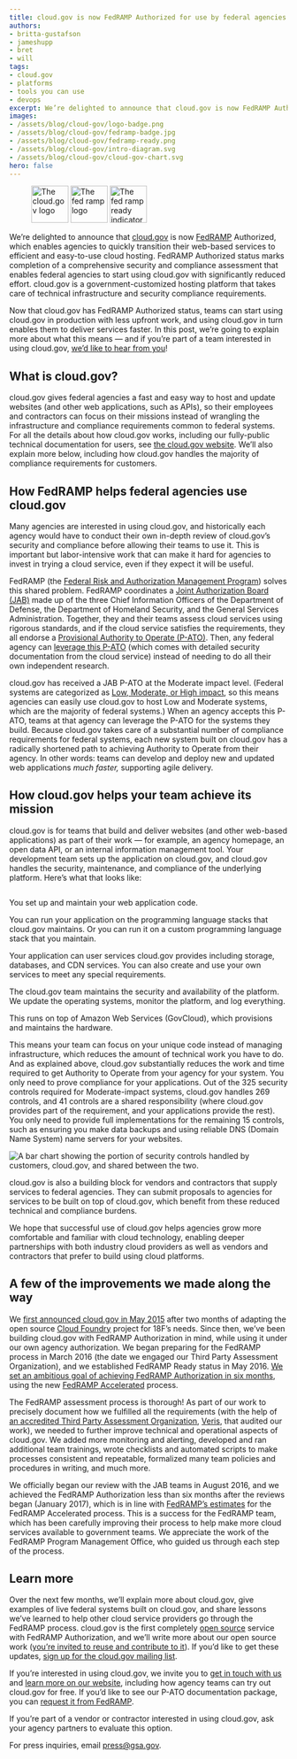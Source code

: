 ```yaml
---
title: cloud.gov is now FedRAMP Authorized for use by federal agencies
authors:
- britta-gustafson
- jameshupp
- bret
- will
tags:
- cloud.gov
- platforms
- tools you can use
- devops
excerpt: We’re delighted to announce that cloud.gov is now FedRAMP Authorized, which enables agencies to quickly transition their web-based services to efficient and easy-to-use cloud hosting. FedRAMP Authorized status marks completion of a comprehensive security and compliance assessment that enables federal agencies to start using cloud.gov with significantly reduced effort. cloud.gov is a government-customized hosting platform that takes care of technical infrastructure and security compliance requirements.
images:
- /assets/blog/cloud-gov/logo-badge.png
- /assets/blog/cloud-gov/fedramp-badge.jpg
- /assets/blog/cloud-gov/fedramp-ready.png
- /assets/blog/cloud-gov/intro-diagram.svg
- /assets/blog/cloud-gov/cloud-gov-chart.svg
hero: false
---
```


<figure class="blog-figure-center">
  <img src="{{site.baseurl}}{{page.images[0]}}" alt="The cloud.gov logo" height="67">
  <img src="{{site.baseurl}}{{page.images[1]}}" alt="The fed ramp logo" height="67">
  <img src="{{site.baseurl}}{{page.images[2]}}" alt="The fed ramp ready indicator"  height="67">
</figure>

We’re delighted to announce that [cloud.gov](https://cloud.gov/) is
now [FedRAMP](https://www.fedramp.gov/about-us/about/) Authorized,
which enables agencies to quickly transition their web-based services to
efficient and easy-to-use cloud hosting. FedRAMP Authorized status marks
completion of a comprehensive security and compliance assessment that
enables federal agencies to start using cloud.gov with significantly
reduced effort. cloud.gov is a government-customized hosting platform
that takes care of technical infrastructure and security compliance
requirements.

Now that cloud.gov has FedRAMP Authorized status, teams can start using
cloud.gov in production with less upfront work, and using cloud.gov in
turn enables them to deliver services faster. In this post, we’re going
to explain more about what this means — and if you’re part of a team
interested in using cloud.gov, [we’d like to hear from you](https://cloud.gov/#contact)!

## What is cloud.gov?

cloud.gov gives federal agencies a fast and easy way to host and update
websites (and other web applications, such as APIs), so their employees
and contractors can focus on their missions instead of wrangling the
infrastructure and compliance requirements common to federal systems.
For all the details about how cloud.gov works, including our
fully-public technical documentation for users, see [the cloud.gov
website](https://cloud.gov/). We’ll also explain more below, including
how cloud.gov handles the majority of compliance requirements for
customers.

## How FedRAMP helps federal agencies use cloud.gov

Many agencies are interested in using cloud.gov, and historically each
agency would have to conduct their own in-depth review of cloud.gov’s
security and compliance before allowing their teams to use it. This is
important but labor-intensive work that can make it hard for agencies to
invest in trying a cloud service, even if they expect it will be useful.

FedRAMP (the [Federal Risk and Authorization Management
Program](https://www.fedramp.gov/)) solves this shared problem. FedRAMP
coordinates a [Joint Authorization Board
(JAB)](https://www.gsa.gov/portal/content/134223) made up of the three
Chief Information Officers of the Department of Defense, the Department
of Homeland Security, and the General Services Administration. Together,
they and their teams assess cloud services using rigorous standards, and
if the cloud service satisfies the requirements, they all endorse a
[Provisional Authority to Operate
(P-ATO)](https://www.fedramp.gov/resources/faqs/what-is-a-fedramp-provisional-authorization/).
Then, any federal agency can [leverage this
P-ATO](https://www.fedramp.gov/resources/faqs/how-does-an-agency-leverage-a-fedramp-authorization/)
(which comes with detailed security documentation from the cloud
service) instead of needing to do all their own independent research.

cloud.gov has received a JAB P-ATO at the Moderate impact level.
(Federal systems are categorized as [Low, Moderate, or High impact](http://csrc.nist.gov/publications/fips/fips199/FIPS-PUB-199-final.pdf#page=6), so
this means agencies can easily use cloud.gov to host Low and Moderate
systems, which are the majority of federal systems.) When an agency
accepts this P-ATO, teams at that agency can leverage the P-ATO for the
systems they build. Because cloud.gov takes care of a substantial number
of compliance requirements for federal systems, each new system built on
cloud.gov has a radically shortened path to achieving Authority to
Operate from their agency. In other words: teams can develop and deploy
new and updated web applications *much faster,* supporting agile
delivery.

## How cloud.gov helps your team achieve its mission

cloud.gov is for teams that build and deliver websites (and other
web-based applications) as part of their work — for example, an agency
homepage, an open data API, or an internal information management tool.
Your development team sets up the application on cloud.gov, and
cloud.gov handles the security, maintenance, and compliance of the
underlying platform. Here’s what that looks like:

<img src="{{site.baseurl}}{{page.images[3]}}" alt="" aria-hidden="true">
<div class="usa-sr-only">
<p>You set up and maintain your web application code.</p>
<p>You can run your application on the programming language stacks that cloud.gov maintains. Or you can run it on a custom programming language stack that you maintain.</p>
<p>Your application can user services cloud.gov provides including storage, databases, and CDN services. You can also create and use your own services to meet any special requirements.</p>
<p>The cloud.gov team maintains the security and availability of the platform. We update the operating systems, monitor the platform, and log everything.</p>
<p>This runs on top of Amazon Web Services (GovCloud), which provisions and maintains the hardware.</p>
</div>

This means your team can focus on your unique code instead of managing
infrastructure, which reduces the amount of technical work you have to
do. And as explained above, cloud.gov substantially reduces the work and
time required to get Authority to Operate from your agency for your
system. You only need to prove compliance for your applications. Out of
the 325 security controls required for Moderate-impact systems,
cloud.gov handles 269 controls, and 41 controls are a shared
responsibility (where cloud.gov provides part of the requirement, and
your applications provide the rest). You only need to provide full
implementations for the remaining 15 controls, such as ensuring you make
data backups and using reliable DNS (Domain Name System) name servers
for your websites.

![A bar chart showing the portion of security controls handled by customers, cloud.gov, and shared between the two.]({{site.baseurl}}{{page.images[4]}})

cloud.gov is also a building block for vendors and contractors that
supply services to federal agencies. They can submit proposals to
agencies for services to be built on top of cloud.gov, which benefit
from these reduced technical and compliance burdens.

We hope that successful use of cloud.gov helps agencies grow more
comfortable and familiar with cloud technology, enabling deeper
partnerships with both industry cloud providers as well as vendors and
contractors that prefer to build using cloud platforms.

## A few of the improvements we made along the way

We [first announced cloud.gov in May
2015](https://18f.gsa.gov/2015/05/08/layering-innovation/) after two
months of adapting the open source [Cloud
Foundry](https://www.cloudfoundry.org/) project for 18F’s needs. Since
then, we’ve been building cloud.gov with FedRAMP Authorization in mind,
while using it under our own agency authorization. We began preparing
for the FedRAMP process in March 2016 (the date we engaged our Third
Party Assessment Organization), and we established FedRAMP Ready status
in May 2016. [We set an ambitious goal of achieving FedRAMP
Authorization in six
months](https://18f.gsa.gov/2016/07/18/cloud-gov-full-steam-ahead-fedramp-assessment-process/),
using the new [FedRAMP
Accelerated](https://www.fedramp.gov/participate/fedramp-accelerated-process/)
process.

The FedRAMP assessment process is thorough! As part of our work to
precisely document how we fulfilled all the requirements (with the help
of [an accredited Third Party Assessment
Organization](https://www.fedramp.gov/participate/assessors/),
[Veris](https://www.verisgroup.com/), that audited our work), we
needed to further improve technical and operational aspects of
cloud.gov. We added more monitoring and alerting, developed and ran
additional team trainings, wrote checklists and automated scripts to
make processes consistent and repeatable, formalized many team policies
and procedures in writing, and much more.

We officially began our review with the JAB teams in August 2016, and we
achieved the FedRAMP Authorization less than six months after the
reviews began (January 2017), which is in line with [FedRAMP’s
estimates](https://www.fedramp.gov/participate/fedramp-accelerated-process/)
for the FedRAMP Accelerated process. This is a success for the FedRAMP
team, which has been carefully improving their process to help make more
cloud services available to government teams. We appreciate the work of
the FedRAMP Program Management Office, who guided us through each step
of the process.

## Learn more

Over the next few months, we’ll explain more about cloud.gov, give
examples of live federal systems built on cloud.gov, and share lessons
we’ve learned to help other cloud service providers go through the
FedRAMP process. cloud.gov is the first completely [open
source](https://github.com/18F/open-source-policy/blob/master/policy.md)
service with FedRAMP Authorization, and we’ll write more about our open
source work ([you’re invited to reuse and contribute to
it](https://cloud.gov/docs/ops/repos/)). If you’d like to get these
updates, [sign up for the cloud.gov mailing list](https://cloud.gov/#updates).

If you’re interested in using cloud.gov, we invite you to [get in touch
with us](https://cloud.gov/#contact) and [learn more on our website](https://cloud.gov/overview/),
including how agency teams can try out cloud.gov for free. If you’d like
to see our P-ATO documentation package, you can [request it from
FedRAMP](https://www.fedramp.gov/).

If you’re part of a vendor or contractor interested in using cloud.gov,
ask your agency partners to evaluate this option.

For press inquiries, email [press@gsa.gov](mailto:press@gsa.gov).
